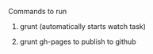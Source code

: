 Commands to run

1. grunt (automatically starts watch task)

2. grunt gh-pages to publish to github

